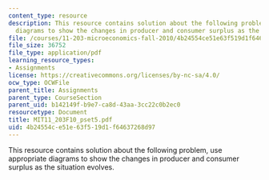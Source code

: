 ```yaml
---
content_type: resource
description: This resource contains solution about the following problem, use appropriate
  diagrams to show the changes in producer and consumer surplus as the situation evolves.
file: /courses/11-203-microeconomics-fall-2010/4b24554ce51e63f519d1f64637268d97_MIT11_203F10_pset5.pdf
file_size: 36752
file_type: application/pdf
learning_resource_types:
- Assignments
license: https://creativecommons.org/licenses/by-nc-sa/4.0/
ocw_type: OCWFile
parent_title: Assignments
parent_type: CourseSection
parent_uid: b142149f-b9e7-ca8d-43aa-3cc22c0b2ec0
resourcetype: Document
title: MIT11_203F10_pset5.pdf
uid: 4b24554c-e51e-63f5-19d1-f64637268d97
---
```

This resource contains solution about the following problem, use appropriate diagrams to show the changes in producer and consumer surplus as the situation evolves.